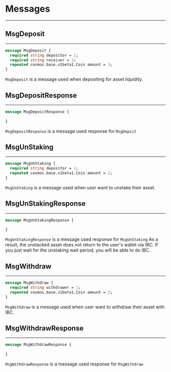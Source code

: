 # Messages

---
## MsgDeposit

---
```protobuf
message MsgDeposit {
  required string depositor = 1;
  required string receiver = 2;
  repeated cosmos.base.v1beta1.Coin amount = 3;
}
```
`MsgDeposit` is a message used when depositing for asset liquidity.

## MsgDepositResponse

---
```protobuf
message MsgDepositResponse {
  
}
```
`MsgDepositResponse` is a message used response for `MsgDepsit`

## MsgUnStaking

---
```protobuf
message MsgUnStaking {
  required string depositor = 1;
  repeated cosmos.base.v1beta1.Coin amount = 2;
}
```
`MsgUnStaking` is a message used when user want to unstake their asset.


## MsgUnStakingResponse

---
```protobuf
message MsgUnStakingResponse {
  
}
```
`MsgUnStakingResponse` is a message used response for `MsgUnStaking`
As a result, the unstacked asset does not return to the user's wallet via IBC. If you just wait for the unstaking wait period,
you will be able to do IBC.
## MsgWithdraw

---
```protobuf
message MsgWithdraw {
  required string withdrawer = 1;
  repeated cosmos.base.v1beta1.Coin amount = 2;
}
```
`MsgWithdraw` is a message used when user want to withdraw their asset with IBC.

## MsgWithdrawResponse

---
```protobuf
message MsgWithdrawResponse {
  
}
```
`MsgWithdrawResponse` is a message used response for `MsgWithdraw`